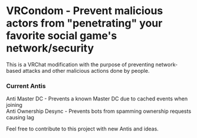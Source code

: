 # VRCondom - Prevent malicious actors from "penetrating" your favorite social game's network/security
This is a VRChat modification with the purpose of preventing network-based attacks and other malicious actions done by people.

### Current Antis
Anti Master DC - Prevents a known Master DC due to cached events when joining <br />
Anti Ownership Desync - Prevents bots from spamming ownership requests causing lag

Feel free to contribute to this project with new Antis and ideas.
